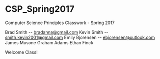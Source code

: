 # CSP_Spring2017
Computer Science Principles Classwork - Spring 2017

Brad Smith -- bradanna@gmail.com
Kevin Smith -- smith.kevin2001@gmail.com
Emily Bjorensen -- ebjorensen@outlook.com 
James Musone
Graham Adams
Ethan Finck

Welcome Class!

